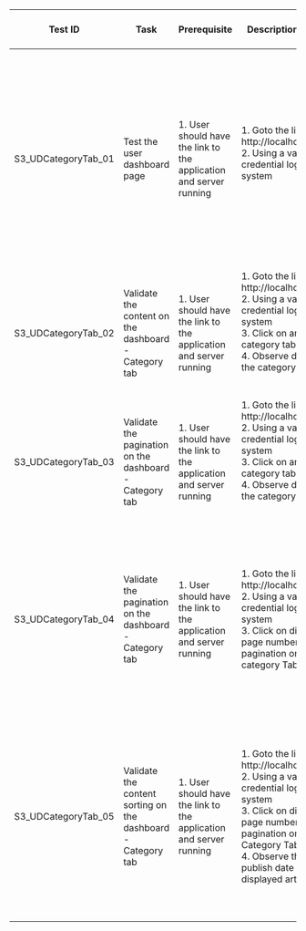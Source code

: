 | Test ID               | Task                                                         | Prerequisite                                                            | Description/ Steps                                                                                                                                                                                                                         | Expected Output                                                                                                                                                                                                                   | Result Pass/ Fail |
| --------------------- | ------------------------------------------------------------ | ----------------------------------------------------------------------- | ------------------------------------------------------------------------------------------------------------------------------------------------------------------------------------------------------------------------------------------ | --------------------------------------------------------------------------------------------------------------------------------------------------------------------------------------------------------------------------------- | ----------------- |
| S3\_UDCategoryTab\_01 | Test the user dashboard page                                 | 1\. User should have the link to the application and server running<br> | 1\. Goto the link http://localhost:3000/<br>2\. Using a valid set of credential log into the system<br><br>                                                                                                                                | 1\. The user dashboard page should get loaded<br>2\. The page should display a Nav bar with<br>a. Home  (on by default)<br>b. General<br>c. Business<br>d. Entertainment<br>e. Health<br>f. Science<br>g. Sports<br>h. Technology | Pass              |
| S3\_UDCategoryTab\_02 | Validate the content on the dashboard - Category tab         | 1\. User should have the link to the application and server running<br> | 1\. Goto the link http://localhost:3000/<br>2\. Using a valid set of credential log into the system<br>3\. Click on any of the category tab<br>4\. Observe details on the category Tab<br><br><br>                                         | 1\. Page should only reflect news articles from the category whose tab is selected                                                                                                                                                | Pass              |
| S3\_UDCategoryTab\_03 | Validate the pagination on the dashboard - Category tab      | 1\. User should have the link to the application and server running<br> | 1\. Goto the link http://localhost:3000/<br>2\. Using a valid set of credential log into the system<br>3\. Click on any of the category tab<br>4\. Observe details on the category Tab<br><br><br>                                         | 1\. The Category tab should have News articles displayed in chunks of 20<br>2\. Pagination should be available                                                                                                                    | Pass              |
| S3\_UDCategoryTab\_04 | Validate the pagination on the dashboard - Category tab      | 1\. User should have the link to the application and server running<br> | 1\. Goto the link http://localhost:3000/<br>2\. Using a valid set of credential log into the system<br>3\. Click on different page numbers in the pagination on category Tab<br>                                                           | 1\. The articles should be displayed in sequence of order by page<br>2\. every page should have no more than 20 articles<br>3\. Total number of articles should not exceed 250                                                    | Pass              |
| S3\_UDCategoryTab\_05 | Validate the content sorting on the dashboard - Category tab | 1\. User should have the link to the application and server running<br> | 1\. Goto the link http://localhost:3000/<br>2\. Using a valid set of credential log into the system<br>3\. Click on different page numbers in the pagination on Category Tab<br>4\. Observe the publish date of the displayed articles<br> | 1\. Articles should be sorted based on published date<br>2\. The preferred category article should appear all combined based on descending order of chronology of their published date                                            | Pass              |
